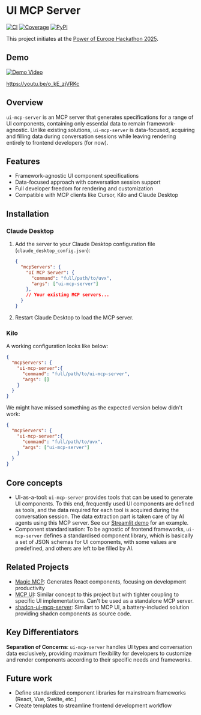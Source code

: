 # UI MCP Server

[![CI](https://github.com/ShaojieJiang/ui-mcp-server/actions/workflows/ci.yml/badge.svg?event=push)](https://github.com/ShaojieJiang/ui-mcp-server/actions/workflows/ci.yml?query=branch%3Amain)
[![Coverage](https://coverage-badge.samuelcolvin.workers.dev/ShaojieJiang/ui-mcp-server.svg)](https://coverage-badge.samuelcolvin.workers.dev/redirect/ShaojieJiang/ui-mcp-server)
[![PyPI](https://img.shields.io/pypi/v/ui-mcp-server.svg)](https://pypi.python.org/pypi/ui-mcp-server)

This project initiates at the [Power of Europe Hackathon 2025](https://rewirenow.com/en/resources/blog/power-of-europe-hackathon-building-with-european-ai/).

## Demo

[![Demo Video](https://img.youtube.com/vi/o_kE_zjVRKc/0.jpg)](https://www.youtube.com/watch?v=o_kE_zjVRKc)

https://youtu.be/o_kE_zjVRKc

## Overview

`ui-mcp-server` is an MCP server that generates specifications for a range of UI components, containing only essential data to remain framework-agnostic. Unlike existing solutions, `ui-mcp-server` is data-focused, acquiring and filling data during conversation sessions while leaving rendering entirely to frontend developers (for now).

## Features

- Framework-agnostic UI component specifications
- Data-focused approach with conversation session support
- Full developer freedom for rendering and customization
- Compatible with MCP clients like Cursor, Kilo and Claude Desktop

## Installation

### Claude Desktop

1. Add the server to your Claude Desktop configuration file (`claude_desktop_config.json`):
   ```json
   {
     "mcpServers": {
       "UI MCP Server": {
         "command": "full/path/to/uvx",
         "args": ["ui-mcp-server"]
       },
       // Your existing MCP servers...
     }
   }
   ```

2. Restart Claude Desktop to load the MCP server.

### Kilo

A working configuration looks like below:

```json
{
  "mcpServers": {
    "ui-mcp-server":{
      "command": "full/path/to/ui-mcp-server",
      "args": []
    }
  }
}
```

We might have missed something as the expected version below didn't work:
```json
{
  "mcpServers": {
    "ui-mcp-server":{
      "command": "full/path/to/uvx",
      "args": ["ui-mcp-server"]
    }
  }
}
```

## Core concepts

- UI-as-a-tool: `ui-mcp-server` provides tools that can be used to generate UI components. To this end, frequently used UI components are defined as tools, and the data required for each tool is acquired during the conversation session. The data extraction part is taken care of by AI agents using this MCP server. See our [Streamlit demo](examples/streamlit/) for an example.
- Component standardisation: To be agnostic of frontend frameworks, `ui-mcp-server` defines a standardised component library, which is basically a set of JSON schemas for UI components, with some values are predefined, and others are left to be filled by AI.

## Related Projects

- [Magic MCP](https://github.com/21st-dev/magic-mcp): Generates React components, focusing on development productivity
- [MCP UI](https://github.com/idosal/mcp-ui): Similar concept to this project but with tighter coupling to specific UI implementations. Can't be used as a standalone MCP server.
- [shadcn-ui-mcp-server](https://github.com/Jpisnice/shadcn-ui-mcp-server): Similart to MCP UI, a battery-included solution providing shadcn components as source code.

## Key Differentiators

**Separation of Concerns**: `ui-mcp-server` handles UI types and conversation data exclusively, providing maximum flexibility for developers to customize and render components according to their specific needs and frameworks.

## Future work

- Define standardized component libraries for mainstream frameworks (React, Vue, Svelte, etc.)
- Create templates to streamline frontend development workflow
